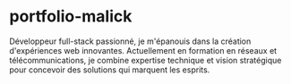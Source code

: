 # portfolio-malick
Développeur full-stack passionné, je m'épanouis dans la création d'expériences web innovantes. Actuellement en formation en réseaux et télécommunications, je combine expertise technique et vision stratégique pour concevoir des solutions qui marquent les esprits.
